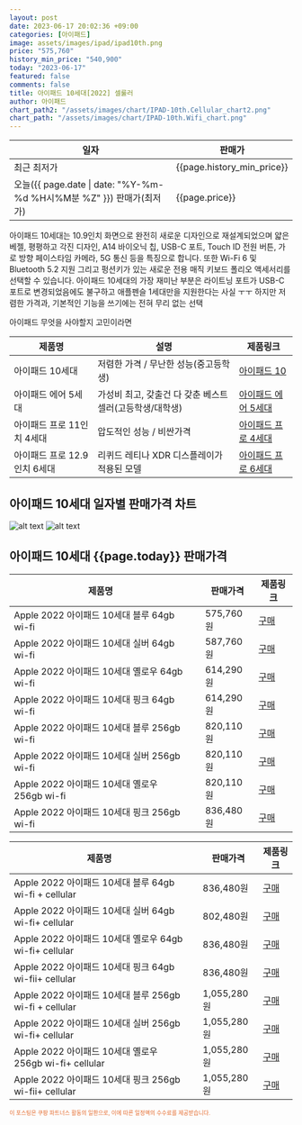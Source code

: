 ```yaml
---
layout: post
date: 2023-06-17 20:02:36 +09:00
categories: [아이패드]
image: assets/images/ipad/ipad10th.png
price: "575,760"
history_min_price: "540,900"
today: "2023-06-17"
featured: false
comments: false
title: 아이패드 10세대[2022] 셀룰러
author: 아이패드
chart_path2: "/assets/images/chart/IPAD-10th.Cellular_chart2.png"
chart_path: "/assets/images/chart/IPAD-10th.Wifi_chart.png"
---
```


<main>
<table id="rwd-table-large">
<thread>
<tr>
<th>일자</th>
<th>판매가</th>
</tr>
</thread>
<tbody>
<tr><td>최근 최저가</td><td>{{page.history_min_price}}</td></tr>
<tr><td>오늘({{ page.date | date: "%Y-%m-%d %H시%M분 %Z" }}) 판매가(최저가)</td><td>{{page.price}}</td></tr>
</tbody>
</table>
</main>


아이패드 10세대는 10.9인치 화면으로 완전히 새로운 디자인으로 재설계되었으며 얇은 베젤, 평평하고 각진 디자인, A14 바이오닉 칩, USB-C 포트, Touch ID 전원 버튼, 가로 방향 페이스타임 카메라, 5G 통신 등을 특징으로 합니다.
또한 Wi-Fi 6 및 Bluetooth 5.2 지원 그리고 펑션키가 있는 새로운 전용 매직 키보드 폴리오 액세서리를 선택할 수 있습니다.
아이패드 10세대의 가장 재미난 부분은 라이트닝 포트가 USB-C 포트로 변경되었음에도 불구하고 애플펜슬 1세대만을 지원한다는 사실 ㅜㅜ
하지만 저렴한 가격과, 기본적인 기능을 쓰기에는 전혀 무리 없는 선택

<main>
<P>아이패드 무엇을 사야할지 고민이라면</P>
<table id="rwd-table">
  <thead>
    <tr>
      <th>제품명</th>
      <th>설명</th>
      <th>제품링크</th>
    </tr>
  </thead>
  <tbody>
    <tr>
       <td>아이패드 10세대</td>
       <td>저렴한 가격 / 무난한 성능(중고등학생)</td>
       <td><a href='/APPLE-IPAD-10th/'>아이패드 10</a></td>
    </tr>
    <tr>
       <td>아이패드 에어 5세대</td>
       <td>가성비 최고, 갖출건 다 갖춘 베스트 셀러(고등학생/대학생)</td>
       <td><a href='/APPLE-IPAD-AIR5th/'>아이패드 에어 5세대</a></td>
    </tr>
    <tr>
       <td>아이패드 프로 11인치 4세대</td>
       <td>압도적인 성능 / 비싼가격</td>
       <td><a href='/APPLE-IPAD-PRO4th/'>아이패드 프로 4세대</a></td>
    </tr>
    <tr>
       <td>아이패드 프로 12.9인치 6세대</td>
       <td>리퀴드 레티나 XDR 디스플레이가 적용된 모델</td>
       <td><a href='/APPLE-IPAD-PRO6th/'>아이패드 프로 6세대</a></td>
    </tr>
  </tbody>
</table>
</main>

## 아이패드 10세대 일자별 판매가격 차트
![alt text]({{page.chart_path}} "아이패드 10세대 Wifi 판매가격 차트")
![alt text]({{page.chart_path2}} "아이패드 10세대 Cellular 판매가격 차트")

## 아이패드 10세대 {{page.today}} 판매가격
<main>
<table id="rwd-table-large">
  <thead>
    <tr>
      <th>제품명</th>
      <th></th>
      <th>판매가격</th>
      <th>제품링크</th>
    </tr>
  </thead>
  <tbody><tr>
        <td>Apple 2022 아이패드 10세대 블루 64gb wi-fi</td>
        <td></td>
        <td>575,760원</td>
        <td><a href='https://link.coupang.com/a/SA3Jl' target='_blank'>구매</a></td>
        </tr><tr>
        <td>Apple 2022 아이패드 10세대 실버 64gb wi-fi</td>
        <td></td>
        <td>587,760원</td>
        <td><a href='https://link.coupang.com/a/SA4Hu' target='_blank'>구매</a></td>
        </tr><tr>
        <td>Apple 2022 아이패드 10세대 옐로우 64gb wi-fi</td>
        <td></td>
        <td>614,290원</td>
        <td><a href='https://link.coupang.com/a/SA4XU' target='_blank'>구매</a></td>
        </tr><tr>
        <td>Apple 2022 아이패드 10세대 핑크 64gb wi-fi</td>
        <td></td>
        <td>614,290원</td>
        <td><a href='https://link.coupang.com/a/SA49T' target='_blank'>구매</a></td>
        </tr><tr>
        <td>Apple 2022 아이패드 10세대 블루  256gb wi-fi</td>
        <td></td>
        <td>820,110원</td>
        <td><a href='https://link.coupang.com/a/SA4xc' target='_blank'>구매</a></td>
        </tr><tr>
        <td>Apple 2022 아이패드 10세대 실버 256gb wi-fi</td>
        <td></td>
        <td>820,110원</td>
        <td><a href='https://link.coupang.com/a/SA4PI' target='_blank'>구매</a></td>
        </tr><tr>
        <td>Apple 2022 아이패드 10세대 옐로우 256gb wi-fi</td>
        <td></td>
        <td>820,110원</td>
        <td><a href='https://link.coupang.com/a/SA44n' target='_blank'>구매</a></td>
        </tr><tr>
        <td>Apple 2022 아이패드 10세대 핑크 256gb wi-fi</td>
        <td></td>
        <td>836,480원</td>
        <td><a href='https://link.coupang.com/a/SA5fG' target='_blank'>구매</a></td>
        </tr></tbody>
</table>

<table id="rwd-table-large">
  <thead>
    <tr>
      <th>제품명</th>
      <th></th>
      <th>판매가격</th>
      <th>제품링크</th>
    </tr>
  </thead>
  <tbody>               
                <tr>
            <td>Apple 2022 아이패드 10세대 블루 64gb wi-fi + cellular</td>
            <td></td>
            <td>836,480원</td>
            <td><a href='https://link.coupang.com/a/SA4iJ' target='_blank'>구매</a></td>
            </tr><tr>
            <td>Apple 2022 아이패드 10세대 실버 64gb wi-fi+ cellular</td>
            <td></td>
            <td>802,480원</td>
            <td><a href='https://link.coupang.com/a/SA4LR' target='_blank'>구매</a></td>
            </tr><tr>
            <td>Apple 2022 아이패드 10세대 옐로우 64gb wi-fi+ cellular</td>
            <td></td>
            <td>836,480원</td>
            <td><a href='https://link.coupang.com/a/SA41r' target='_blank'>구매</a></td>
            </tr><tr>
            <td>Apple 2022 아이패드 10세대 핑크 64gb wi-fii+ cellular</td>
            <td></td>
            <td>836,480원</td>
            <td><a href='https://link.coupang.com/a/SA5dg' target='_blank'>구매</a></td>
            </tr><tr>
            <td>Apple 2022 아이패드 10세대 블루 256gb wi-fi + cellular</td>
            <td></td>
            <td>1,055,280원</td>
            <td><a href='https://link.coupang.com/a/SA4D3' target='_blank'>구매</a></td>
            </tr><tr>
            <td>Apple 2022 아이패드 10세대 실버 256gb wi-fi+ cellular</td>
            <td></td>
            <td>1,055,280원</td>
            <td><a href='https://link.coupang.com/a/SA4Ui' target='_blank'>구매</a></td>
            </tr><tr>
            <td>Apple 2022 아이패드 10세대 옐로우 256gb wi-fi+ cellular</td>
            <td></td>
            <td>1,055,280원</td>
            <td><a href='https://link.coupang.com/a/SA47s' target='_blank'>구매</a></td>
            </tr><tr>
            <td>Apple 2022 아이패드 10세대 핑크 256gb wi-fii+ cellular</td>
            <td></td>
            <td>1,055,280원</td>
            <td><a href='https://link.coupang.com/a/SA7eu' target='_blank'>구매</a></td>
            </tr>
</tbody>
</table>                 
                
</main>
<div style="color:#e56a2c;font-size: 0.7em;" >
이 포스팅은 쿠팡 파트너스 활동의 일환으로, 이에 따른 일정액의 수수료를 제공받습니다.
</div>
